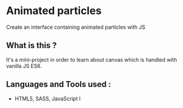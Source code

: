 # Animated particles
Create an interface containing animated particles with JS

## What is this ?
It's a mini-project in order to learn about canvas which is handled with vanilla JS ES6.


## Languages and Tools used :
* HTML5, SASS, JavaScript
l

